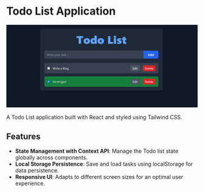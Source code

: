 # Todo List Application  

![Todo List Screenshot](./public/sstodo.png)  

A Todo List application built with React and styled using Tailwind CSS.  

## Features  
- **State Management with Context API**: Manage the Todo list state globally across components.  
- **Local Storage Persistence**: Save and load tasks using localStorage for data persistence.  
- **Responsive UI**: Adapts to different screen sizes for an optimal user experience.  
